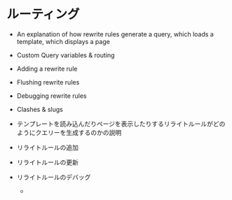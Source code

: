 # ルーティング

* An explanation of how rewrite rules generate a query, which loads a template, which displays a page
* Custom Query variables & routing
* Adding a rewrite rule
* Flushing rewrite rules
* Debugging rewrite rules
* Clashes & slugs
* テンプレートを読み込んだりページを表示したりするリライトルールがどのようにクエリーを生成するのかの説明
* リライトルールの追加
* リライトルールの更新
* リライトルールのデバッグ

  -

